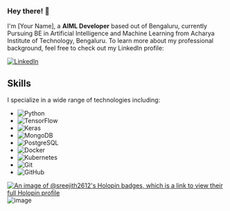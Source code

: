 ### Hey there! 👋

I'm [Your Name], a **AIML Developer** based out of Bengaluru, currently Pursuing BE in Artificial Intelligence and Machine Learning from Acharya Institute of Technology, Bengaluru.
To learn more about my professional background, feel free to check out my LinkedIn profile:

[![LinkedIn](https://img.shields.io/badge/linkedin-%230077B5.svg?style=for-the-badge&logo=linkedin&logoColor=white)](www.linkedin.com/in/sreejithm26)

## Skills

I specialize in a wide range of technologies including:

- ![Python](https://img.shields.io/badge/-Python-black?style=flat-square&logo=Python)
- ![TensorFlow](https://img.shields.io/badge/TensorFlow-FF6F00?style=flat-square&logo=TensorFlow&logoColor=white)
- ![Keras](https://img.shields.io/badge/Keras-D00000?style=flat-square&logo=Keras&logoColor=white)
- ![MongoDB](https://img.shields.io/badge/-MongoDB-black?style=flat-square&logo=mongodb)
- ![PostgreSQL](https://img.shields.io/badge/-PostgreSQL-336791?style=flat-square&logo=postgresql)
- ![Docker](https://img.shields.io/badge/-Docker-black?style=flat-square&logo=docker)
- ![Kubernetes](https://img.shields.io/badge/-Kubernetes-326CE5?style=flat-square&logo=kubernetes)
- ![Git](https://img.shields.io/badge/-Git-black?style=flat-square&logo=git)
- ![GitHub](https://img.shields.io/badge/-GitHub-181717?style=flat-square&logo=github)


[![An image of @sreejith2612's Holopin badges, which is a link to view their full Holopin profile](https://holopin.me/sreejith2612)](https://holopin.io/@sreejith2612)
![image](https://github.com/sreejith2612/sreejith2612/assets/67188299/21d50fb4-a1eb-496e-a50f-89404b7334ba)

